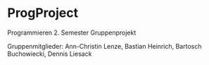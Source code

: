 # ProgProject
Programmieren 2. Semester Gruppenprojekt

Gruppenmitglieder: Ann-Christin Lenze, Bastian Heinrich, Bartosch Buchowiecki, Dennis Liesack
